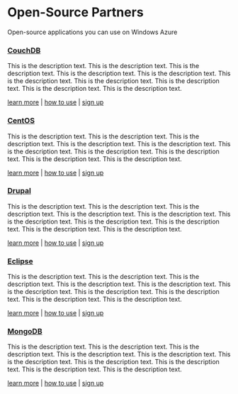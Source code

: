 <h1>Open-Source Partners</h1>

<p>Open-source applications you can use on Windows Azure</p>

<div class="dev-articles">
<div class="article red">
<h3><a href="">CouchDB</a></h3>
<p>This is the description text. This is the description text. This is the description text. This is the description text. This is the description text. This is the description text. This is the description text. This is the description text. This is the description text. This is the description text. </p>
<a href="">learn more</a> | <a href="">how to use</a> | <a href="">sign up</a>
</div>
<div class="article blue">
<h3><a href="">CentOS</a></h3>
<p>This is the description text. This is the description text. This is the description text. This is the description text. This is the description text. This is the description text. This is the description text. This is the description text. This is the description text. This is the description text. </p>
<a href="">learn more</a> | <a href="">how to use</a> | <a href="">sign up</a>
</div>
<div class="article green">
<h3><a href="">Drupal</a></h3>
<p>This is the description text. This is the description text. This is the description text. This is the description text. This is the description text. This is the description text. This is the description text. This is the description text. This is the description text. This is the description text. </p>
<a href="">learn more</a> | <a href="">how to use</a> | <a href="">sign up</a>
</div>
<div class="article red">
<h3><a href="">Eclipse</a></h3>
<p>This is the description text. This is the description text. This is the description text. This is the description text. This is the description text. This is the description text. This is the description text. This is the description text. This is the description text. This is the description text. </p>
<a href="">learn more</a> | <a href="">how to use</a> | <a href="">sign up</a>
</div>
<div class="article blue">
<h3><a href="">MongoDB</a></h3>
<p>This is the description text. This is the description text. This is the description text. This is the description text. This is the description text. This is the description text. This is the description text. This is the description text. This is the description text. This is the description text. </p>
<a href="">learn more</a> | <a href="">how to use</a> | <a href="">sign up</a>
</div>
</div>
